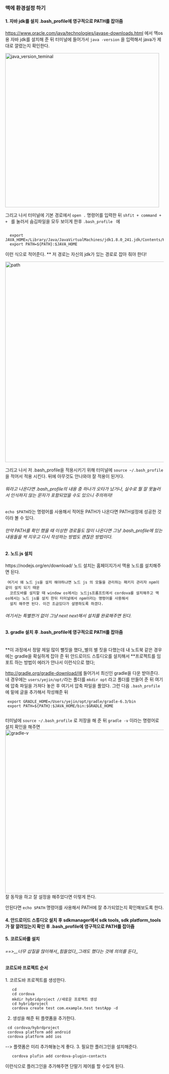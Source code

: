 <h3> 맥에 환경설정 하기 </h3> 

<h4>1. 자바 jdk를 설치  .bash_profile에 영구적으로 PATH를 잡아줌</h4>

https://www.oracle.com/java/technologies/javase-downloads.html
에서 맥os용 자바 jdk를 설치해 준 뒤 
터미널에 들어가서 ```java -version``` 을 입력해서 java가 제대로 깔렸는지 확인한다. 

<img width="489" alt="java_version_teminal" src="https://user-images.githubusercontent.com/54971846/80059552-3d03b400-8567-11ea-9944-8eb0a24eb2cb.png">

그리고 나서 터미널에 기본 경로에서 ```open .``` 명령어를 입력한 뒤 
 ```shfit + command + + ``` 를 눌러서 숨김파일을 모두 보이게 한후  ```.bash_profile ``` 에 
 ``` 
 
   export JAVA_HOME=/Library/Java/JavaVirtualMachines/jdk1.8.0_241.jdk/Contents/Home 
   export PATH=${PATH}:$JAVA_HOME
 
 ```
 이런 식으로 적어준다. ** 저 경로는 자신의 jdk가 있는 경로로 잡아 줘야 한다! 
 
<img width="636" alt="path" src="https://user-images.githubusercontent.com/54971846/80059135-214bde00-8566-11ea-97c4-fa116e492539.png">

그리고 나서 저 .bash_profile을 적용시키기 위해 
터미널에 ```source ~/.bash_profile ```을 적어서 적용 시킨다. 
뒤에 아무것도 안나와야 잘 적용이 된거다. 
<h6>뭐라고 나온다면 .bash_profile의 내용 중 하나가 오타가 났거나, 실수로 뭘 잘 못눌러서 
인식하지 않는 문자가 포함되었을 수도 있으니 주의하자! </h6> 

```echo $PATH```라는 명령어를 사용해서 적어둔 PATH가 나온다면 PATH설정에 
성공한 것이라 볼 수 있다. 

<h6> 만약 PATH를 확인 했을 때 이상한 경로들도 많이 나온다면 그냥 .bash_profile에 있는 내용들을 싹 지우고 다시 작성하는 방법도 괜찮은 방법이다. </h6>

<h4>2. 노드 js 설치</h4>
https://nodejs.org/en/download/
노드 설치는 홈페이지가서 맥용 노드를 설치해주면 된다. 

```
 여기서 왜 노드 js을 설치 해야하냐면 노드 js 의 모듈을 관리하는 패키지 관리자 npm이 같이 설치 되기 때문 
  코르도바를 설치할 때 window os에서는 노드js프롬프트에서 cordova를 설치해주고 맥 os에서는 노드 js를 설치 한뒤 터미널에서 npm이라는 명령어를 사용해서 
  설치 해주면 된다. 이건 조금있다가 설명하도록 하겠다. 
```
 
 
<h6>여기서는 특별한거 없이 그냥 next next해서 설치를 완료해주면 된다. </h6>

<h4>3. gradle 설치 후 .bash_profile에 영구적으로 PATH를 잡아줌 </h4></br>
**이 과정에서 정말 제일 많이 뻘짓을 했다,,별의 별 짓을 다했는데 내 노트북 같은 경우에는 gradle을 확실하게 잡아 준 뒤 안드로이드 스튜디오를 설치해서 
**프로젝트를 임포트 하는 방법이 에러가 안나서 이런식으로 했다; 

http://gradle.org/gradle-download/에 들어가서 최신인 gradle을 다운 받아준다. 
내 경우에는 ```users/yejin/opt/```라는 폴더를 ```mkdir opt``` 라고 폴더를 만들어 준 뒤 
여기에 압축 파일을 가져다 놓은 후 여기서 압축 파일을 풀었다.
그런 다음 ```.bash_profile ```에 밑에 글을 추가해서 작성해준 뒤  

```
 export GRADLE_HOME=/Users/yejin/opt/gradle/gradle-6.3/bin
 export PATH=${PATH}:$JAVA_HOME/bin:$GRADLE_HOME
 
```
터미널에 ```source ~/.bash_profile``` 로 저장을 해 준 뒤 
```gradle -v``` 이라는 명령어로 설치 확인을 해주면 
<img width="519" alt="gradle-v" src="https://user-images.githubusercontent.com/54971846/80061610-be117a00-856c-11ea-9771-deec97aa47f1.png"><br>
잘 동작을 하고 잘 설정을 해주었다면 이렇게 뜬다. 

안된다면 ```echo $PATH``` 명령어를 사용해서 PATH에 잘 추가되었는지 확인해보도록 한다. 

<h4>4. 안드로이드 스튜디오 설치 후 sdkmanager에서 sdk tools, sdk platform_tools가 잘 깔려있는지 확인 후 
   .bash_profile에 영구적으로 PATH를 잡아줌 </h4>
<h4>5. 코르도바를 설치 </h4>

<h6> ==>,,,너무 삽질을 많이해서,,힘들었다,,그래도 했다는 것에 의의를 둔다,, </h6>





<h4>코르도바 프로젝트 순서</h4> 
1. 코르도바 프로젝트를 생성한다. 

```
   cd 
   cd cordova 
   mkdir hybridproject //새로운 프로젝트 생성 
   cd hybridproject 
   cordova create test com.example.test testApp -d   
```

2. 생성을 해준 뒤 플랫폼을 추가한다. 

```
 cd cordova/hybrdproject
 cordova platform add android 
 cordova platform add ios 
```

--> 플랫폼은 미리 추가해놓는게 좋다. 
3. 필요한 플러그인을 설치해준다. 

```
   cordova plufin add cordova-plugin-contacts 
```   
   
이런식으로 플러그인을 추가해주면 단말기 제어를 할 수있게 된다. 




   
